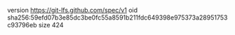 version https://git-lfs.github.com/spec/v1
oid sha256:59efd07b3e85dc3be0fc55a8591b211fdc649398e975373a28951753c93796eb
size 424
